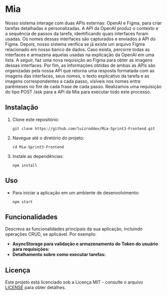 # Mia

Nosso sistema interage com duas APIs externas: OpenAI e Figma, para criar tarefas detalhadas e personalizadas. A API da OpenAI produz o contexto e a sequência de passos da tarefa, identificando quais interfaces foram usadas. Os nomes dessas interfaces são capturados e enviados à API do Figma. Depois, nosso sistema verifica se já existe um arquivo Figma relacionado em nosso banco de dados. Caso exista, percorre todas as interfaces e armazena aquelas usadas na explicação da OpenAI em uma lista. A seguir, faz uma nova requisição ao Figma para obter as imagens dessas interfaces. Por fim, as informações obtidas de ambas as APIs são organizadas pela nossa API que retorna uma resposta formatada com as imagens das interfaces, seus nomes, o texto explicativo da tarefa e as imagens correspondentes a cada passo, visíveis nos nomes entre parênteses no fim de cada frase de cada passo. Realizamos uma requisição do tipo POST /ask para a API da Mia para executar todo este processo.

## Instalação

1. Clone este repositório:

   ```
   git clone https://github.com/luizroddev/Mia-Sprint3-Frontend.git
   ```

2. Navegue até o diretório do projeto:

   ```
   cd Mia-Sprint3-Frontend
   ```

3. Instale as dependências:

   ```
   npm install
   ```

## Uso

- Para iniciar a aplicação em um ambiente de desenvolvimento:

  ```
  npm start
  ```

## Funcionalidades

Descreva as funcionalidades principais da sua aplicação, incluindo operações CRUD, se aplicável. Por exemplo:

- **AsyncStorage para validação e armazenamento do Token do usuário para requisições:**
- **Detalhamento sobre como executar tarefas:**

## Licença

Este projeto está licenciado sob a Licença MIT - consulte o arquivo [LICENSE](LICENSE) para obter detalhes.